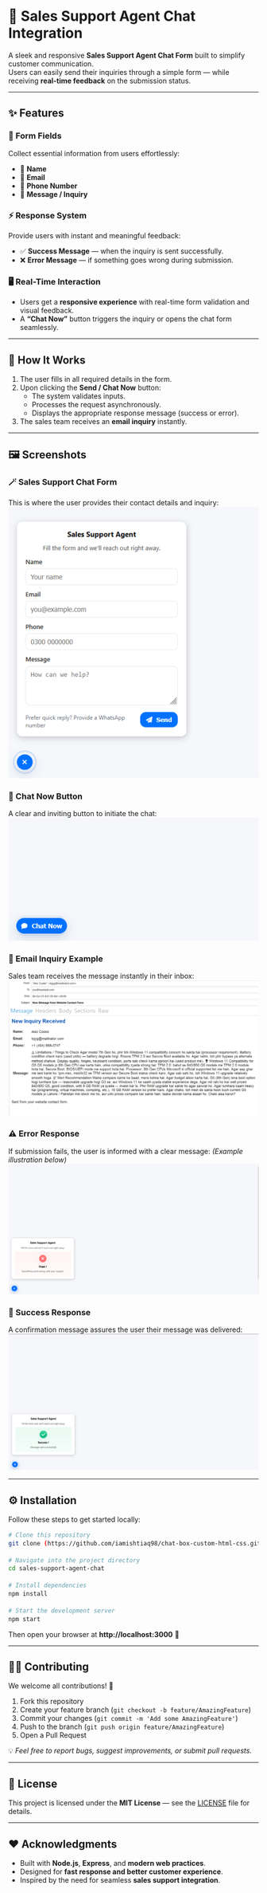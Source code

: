 # 💬 Sales Support Agent Chat Integration

A sleek and responsive **Sales Support Agent Chat Form** built to simplify customer communication.  
Users can easily send their inquiries through a simple form — while receiving **real-time feedback** on the submission status.

---

## ✨ Features

### 🧾 Form Fields
Collect essential information from users effortlessly:
- 👤 **Name**
- 📧 **Email**
- 📱 **Phone Number**
- 💬 **Message / Inquiry**

### ⚡ Response System
Provide users with instant and meaningful feedback:
- ✅ **Success Message** — when the inquiry is sent successfully.
- ❌ **Error Message** — if something goes wrong during submission.

### 🖥️ Real-Time Interaction
- Users get a **responsive experience** with real-time form validation and visual feedback.
- A **“Chat Now”** button triggers the inquiry or opens the chat form seamlessly.

---

## 🚀 How It Works

1. The user fills in all required details in the form.
2. Upon clicking the **Send / Chat Now** button:
   - The system validates inputs.
   - Processes the request asynchronously.
   - Displays the appropriate response message (success or error).
3. The sales team receives an **email inquiry** instantly.

---

## 🖼️ Screenshots

### 🪄 Sales Support Chat Form
This is where the user provides their contact details and inquiry:
![Sales Support Form](./chat-box.png)

### 💬 Chat Now Button
A clear and inviting button to initiate the chat:
![Chat Now Button](./chat-message-button.png)

### 📩 Email Inquiry Example
Sales team receives the message instantly in their inbox:
![Email Received](./email-recieved.png)

### ⚠️ Error Response
If submission fails, the user is informed with a clear message:
*(Example illustration below)*
![Error Response](./error-response.png)

### 🎉 Success Response
A confirmation message assures the user their message was delivered:
![Success Response](./success-response.png)

---

## ⚙️ Installation

Follow these steps to get started locally:

```bash
# Clone this repository
git clone (https://github.com/iamishtiaq98/chat-box-custom-html-css.git)

# Navigate into the project directory
cd sales-support-agent-chat

# Install dependencies
npm install

# Start the development server
npm start
```

Then open your browser at **http://localhost:3000** 🚀

---

## 🧑‍💻 Contributing

We welcome all contributions! 🎉

1. Fork this repository
2. Create your feature branch (`git checkout -b feature/AmazingFeature`)
3. Commit your changes (`git commit -m 'Add some AmazingFeature'`)
4. Push to the branch (`git push origin feature/AmazingFeature`)
5. Open a Pull Request

💡 *Feel free to report bugs, suggest improvements, or submit pull requests.*

---

## 📄 License

This project is licensed under the **MIT License** — see the [LICENSE](./LICENSE) file for details.

---

## ❤️ Acknowledgments

- Built with **Node.js**, **Express**, and **modern web practices**.
- Designed for **fast response and better customer experience**.
- Inspired by the need for seamless **sales support integration**.
